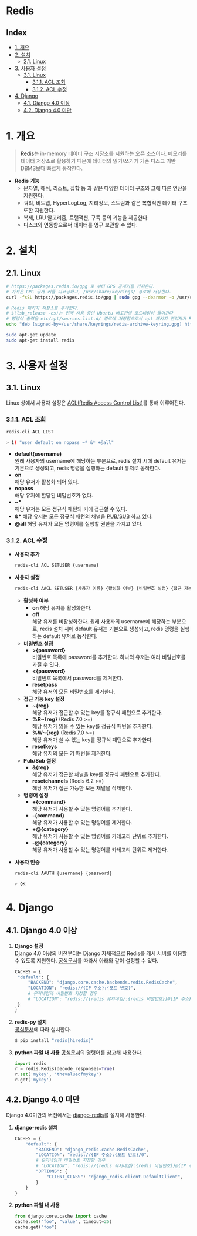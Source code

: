 # Redis <!-- omit from toc -->

## Index <!-- omit from toc -->

- [1. 개요](#1-개요)
- [2. 설치](#2-설치)
  - [2.1. Linux](#21-linux)
- [3. 사용자 설정](#3-사용자-설정)
  - [3.1. Linux](#31-linux)
    - [3.1.1. ACL 조회](#311-acl-조회)
    - [3.1.2. ACL 수정](#312-acl-수정)
- [4. Django](#4-django)
  - [4.1. Django 4.0 이상](#41-django-40-이상)
  - [4.2. Django 4.0 미만](#42-django-40-미만)

# 1. 개요

> [Redis](https://redis.io/docs/about/)는 in-memory 데이터 구조 저장소를 지원하는 오픈 소스이다. 메모리를 데이터 저장소로 활용하기 때문에 데이터의 읽기/쓰기가 기존 디스크 기반 DBMS보다 빠르게 동작한다.

- **Redis 기능**
  - 문자열, 해쉬, 리스트, 집합 등 과 같은 다양한 데이터 구조와 그에 따른 연산을 지원한다.
  - 쿼리, 비트맵, HyperLogLog, 지리정보, 스트림과 같은 복합적인 데이터 구조 또한 지원한다.
  - 복제, LRU 알고리즘, 트랜잭션, 구독 등의 기능을 제공한다.
  - 디스크와 연동함으로써 데이터를 영구 보관할 수 있다.

# 2. 설치

## 2.1. Linux

```bash
# https://packages.redis.io/gpg 로 부터 GPG 공개키를 가져온다.
# 가져온 GPG 공개 키를 디코딩하고, /usr/share/keyrings/ 경로에 저장한다.
curl -fsSL https://packages.redis.io/gpg | sudo gpg --dearmor -o /usr/share/keyrings/redis-archive-keyring.gpg

# Redis 패키지 저장소를 추가한다.
# $(lsb_release -cs)는 현재 사용 중인 Ubuntu 배포판의 코드네임이 들어간다
# 명령어 출력을 etc/apt/sources.list.d/ 경로에 저장함으로써 apt 패키지 관리자가 Redis 패키지 저장소를 사용할 수 있도록 한다.
echo "deb [signed-by=/usr/share/keyrings/redis-archive-keyring.gpg] https://packages.redis.io/deb $(lsb_release -cs) main" | sudo tee /etc/apt/sources.list.d/redis.list

sudo apt-get update
sudo apt-get install redis
```

# 3. 사용자 설정

## 3.1. Linux

Linux 상에서 사용자 설정은 [ACL(Redis Access Control List)](https://redis.io/docs/management/security/acl/)를 통해 이루어진다.

### 3.1.1. ACL 조회

```bash
redis-cli ACL LIST

> 1) "user default on nopass ~* &* +@all"
```

- **default(username)**  
  원래 사용자의 username에 해당하는 부분으로, redis 설치 시에 default 유저는 기본으로 생성되고, redis 명령을 실행하는 default 유저로 동작한다.
- **on**  
  해당 유저가 활성화 되어 있다.
- **nopass**  
  해당 유저에 할당된 비밀번호가 없다.
- **~\***  
  해당 유저는 모든 정규식 패턴의 키에 접근할 수 있다.
- **&\***
  해당 유저는 모든 정규식 패턴의 채널을 [PUB/SUB](https://redis.io/docs/manual/pubsub/) 하고 있다.
- **@all**
  해당 유저가 모든 명령어를 실행할 권한을 가지고 있다.

### 3.1.2. ACL 수정

- **사용자 추가**

  ```bash
  redis-cli ACL SETUSER {username}
  ```

- **사용자 설정**

  ```bash
  redis-cli AACL SETUSER {사용자 이름} {활성화 여부} {비밀번호 설정} {접근 가능 key 설정} {채널 설정} {명령어 설정}
  ```

  - **활성화 여부**
    - **on**
      해당 유저를 활성화한다.
    - **off**  
      해당 유저를 비활성화한다.
      원래 사용자의 username에 해당하는 부분으로, redis 설치 시에 default 유저는 기본으로 생성되고, redis 명령을 실행하는 default 유저로 동작한다.
  - **비밀번호 설정**
    - **>{password}**  
      비밀번호 목록에 password를 추가한다. 하나의 유저는 여러 비밀번호를 가질 수 잇다.
    - **<{password}**  
      비밀번호 목록에서 password를 제거한다.
    - **resetpass**  
      해당 유저의 모든 비밀번호를 제거한다.
  - **접근 가능 key 설정**
    - **~{reg}**  
      해당 유저가 접근할 수 있는 key를 정규식 패턴으로 추가한다.
    - **%R~{reg}** (Redis 7.0 >=)  
      해당 유저가 읽을 수 있는 key를 정규식 패턴을 추가한다.
    - **%W~{reg}** (Redis 7.0 >=)  
      해당 유저가 쓸 수 있는 key를 정규식 패턴으로 추가한다.
    - **resetkeys**  
      해당 유저의 모든 키 패턴을 제거한다.
  - **Pub/Sub 설정**
    - **&{reg}**  
      해당 유저가 접근할 채널을 key를 정규식 패턴으로 추가한다.
    - **resetchannels** (Redis 6.2 >=)  
      해당 유저가 접근 가능한 모든 채널을 삭제한다.
  - **명령어 설정**
    - **+{command}**  
      해당 유저가 사용할 수 있는 명렁어를 추가한다.
    - **-{command}**  
      해당 유저가 사용할 수 있는 명렁어를 제거한다.
    - **+@{category}**  
      해당 유저가 사용할 수 있는 명렁어를 카테고리 단위로 추가한다.
    - **-@{category}**  
      해당 유저가 사용할 수 있는 명렁어를 카테고리 단위로 제거한다.

- **사용자 인증**

  ```bash
  redis-cli AAUTH {username} {password}

  > OK
  ```

# 4. Django

## 4.1. Django 4.0 이상

1. **Django 설정**  
    Django 4.0 이상의 버전부터는 Django 자체적으로 Redis를 캐시 서버를 이용할 수 있도록 지원한다. [공식문서](https://docs.djangoproject.com/en/4.2/topics/cache/#redis)를 따라서 아래와 같이 설정할 수 있다.

   ```python
   CACHES = {
    "default": {
        "BACKEND": "django.core.cache.backends.redis.RedisCache",
        "LOCATION": "redis://{IP 주소}:{포트 번호}",
        # 유저네임과 비밀번호 지정할 경우
        # "LOCATION": "redis://{redis 유저네임}:{redis 비밀번호}}@{IP 주소}:{포트 번호}",
    }
   }
   ```

2. **redis-py 설치**  
   [공식문서](https://pypi.org/project/redis/)에 따라 설치한다.

   ```bash
   $ pip install "redis[hiredis]"
   ```

3. **python 파일 내 사용**
   [공식문서](https://redis.readthedocs.io/en/stable/commands.html)의 명령어를 참고해 사용한다.
   ```python
   import redis
   r = redis.Redis(decode_responses=True)
   r.set('mykey', 'thevalueofmykey')
   r.get('mykey')
   ```

## 4.2. Django 4.0 미만

Django 4.0미만의 버전에서는 [django-redis](https://github.com/jazzband/django-redis)를 설치해 사용한다.

1. **django-redis 설치**
   ```python
   CACHES = {
       "default": {
           "BACKEND": "django_redis.cache.RedisCache",
           "LOCATION": "redis://{IP 주소}:{포트 번호}/0",
           # 유저네임과 비밀번호 지정할 경우
           # "LOCATION": "redis://{redis 유저네임}:{redis 비밀번호}}@{IP 주소}:{포트 번호}/0",
           "OPTIONS": {
               "CLIENT_CLASS": "django_redis.client.DefaultClient",
           }
       }
   }
   ```
2. **python 파일 내 사용**
   ```python
   from django.core.cache import cache
   cache.set("foo", "value", timeout=25)
   cache.get("foo")
   ```
